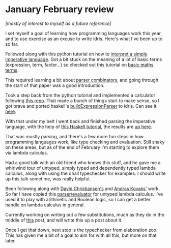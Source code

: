 # January February review

_[mostly of interest to myself as a future reference]_

I set myself a goal of learning how programming languages work this year, and to use exercise as an excuse to write idris. Here's what I've been up to so far. 

Followed along with this python tutorial on how to [interpret a simple imperative language](http://www.jayconrod.com/posts/37/a-simple-interpreter-from-scratch-in-python--part-1-). Got a bit stuck on the meaning of a lot of basic terms (expression, term, factor...) so checked out this tutorial on [basic maths terms](http://zonalandeducation.com/mmts/expressions/termsAndFactors.html).

This required learning a bit about [parser combinators](http://www.cs.nott.ac.uk/~pszgmh/monparsing.pdf), and going through the start of that paper was a good introduction.

Took a step back from the python tutorial and implemented a calculator following [this repo](https://github.com/steshaw/idris-calc). That made a bunch of things start to make sense, so I got brave and ported haskell's [buildExpressionParser](https://hackage.haskell.org/package/attoparsec-expr-0.1.1.2/docs/Data-Attoparsec-Expr.html) to idris. Can see it [here](https://github.com/alexhumphreys/pl-playground/tree/01f62d8fa36baef3ddcaa4978ba8447c5df3ce22/BuildExpressoinParser).

With that under my belt I went back and finished parsing the imperative language, with the help of [this Haskell tutorial](https://wiki.haskell.org/Parsing_a_simple_imperative_language), the results are [up here](https://github.com/alexhumphreys/pl-playground/tree/01f62d8fa36baef3ddcaa4978ba8447c5df3ce22/Imperative).

That was mostly parsing, and there's a few more fun steps in how programming languages work, like type checking and evaluation. Still shaky on these areas, but as of the end of February I'm starting to explore them via lambda calculus.

Had a good talk with an old friend who knows this stuff, and he gave me a whirlwind tour of untyped, simply typed and dependently typed lambda calculus, along with using the dhall typechecker for examples. I should write up this talk sometime, was really helpful.

Been following along with [David Christiansen's](http://davidchristiansen.dk/tutorials/implementing-types-hs.pdf) and [Andras Kovaks'](https://github.com/AndrasKovacs/elaboration-zoo) work. So far I have copied this [parser/evaluator](https://github.com/AndrasKovacs/elaboration-zoo/tree/89bd75a2fe3fb9aa8e505bb89723acd8f0e730a9/01-eval) for untyped lambda calculus. I've used it to play with arithmetic and Boolean logic, so I can get a better handle on lambda calculus in general. 

Currently working on writing out a few substitutions, much as they do in the middle of [this](https://blog.brunobonacci.com/2017/10/08/lambda-calculus-and-boolean-logic/) post, and will write this up a post about it. 

Once I get that down, next stop is the typechecker from elaboration zoo. This has given me a bit of a goal to aim for with all this, but more on that later. 
